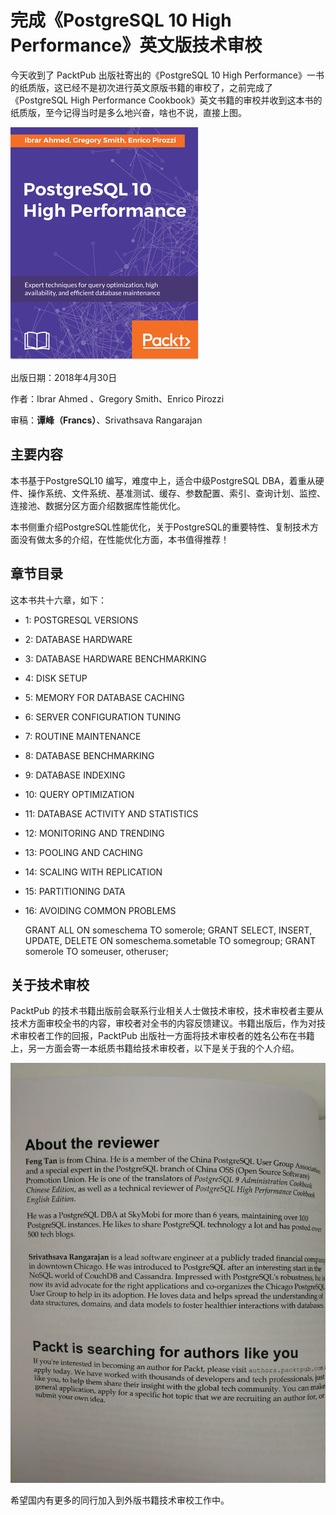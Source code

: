 ﻿完成《PostgreSQL 10 High Performance》英文版技术审校
====================

今天收到了 PacktPub  出版社寄出的《PostgreSQL 10 High Performance》一书的纸质版，这已经不是初次进行英文原版书籍的审校了，之前完成了《PostgreSQL High Performance Cookbook》英文书籍的审校并收到这本书的纸质版，至今记得当时是多么地兴奋，啥也不说，直接上图。

![alt text](/picture/B08774_cover.png )

出版日期：2018年4月30日

作者：Ibrar Ahmed 、Gregory Smith、Enrico Pirozzi 

审稿：**谭峰（Francs）**、Srivathsava Rangarajan


主要内容
---

本书基于PostgreSQL10 编写，难度中上，适合中级PostgreSQL DBA，着重从硬件、操作系统、文件系统、基准测试、缓存、参数配置、索引、查询计划、监控、连接池、数据分区方面介绍数据库性能优化。

本书侧重介绍PostgreSQL性能优化，关于PostgreSQL的重要特性、复制技术方面没有做太多的介绍，在性能优化方面，本书值得推荐！

章节目录
---

这本书共十六章，如下：

* 1: POSTGRESQL VERSIONS

* 2: DATABASE HARDWARE

* 3: DATABASE HARDWARE BENCHMARKING

* 4: DISK SETUP

* 5: MEMORY FOR DATABASE CACHING

* 6: SERVER CONFIGURATION TUNING

* 7: ROUTINE MAINTENANCE

* 8: DATABASE BENCHMARKING

* 9: DATABASE INDEXING

* 10: QUERY OPTIMIZATION

* 11: DATABASE ACTIVITY AND STATISTICS

* 12: MONITORING AND TRENDING

* 13: POOLING AND CACHING

* 14: SCALING WITH REPLICATION

* 15: PARTITIONING DATA

* 16: AVOIDING COMMON PROBLEMS


	GRANT ALL ON someschema TO somerole;
	GRANT SELECT, INSERT, UPDATE, DELETE ON  someschema.sometable TO somegroup;
	GRANT somerole TO someuser, otheruser;


关于技术审校
---

PacktPub 的技术书籍出版前会联系行业相关人士做技术审校，技术审校者主要从技术方面审校全书的内容，审校者对全书的内容反馈建议。书籍出版后，作为对技术审校者工作的回报，PacktPub 出版社一方面将技术审校者的姓名公布在书籍上，另一方面会寄一本纸质书籍给技术审校者，以下是关于我的个人介绍。

![alt text](/picture/reveiew.jpg )

希望国内有更多的同行加入到外版书籍技术审校工作中。

